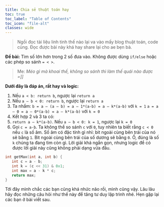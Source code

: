 ```yaml
---
title: Chia sẻ thuật toán hay
toc: true
toc_label: "Table of Contents"
toc_icon: "file-alt"
classes: wide
---
```


> Ngồi đọc tài liệu linh tinh thế nào lại va vào mấy blog thuật toán, code củng. Đọc được bài này khá hay share lại cho ae bẹn bà.


**Đề bài:** Tìm số lớn hơn trong 2 số đưa vào. Không được dùng `if/else` hoặc các phép so sánh `= < >`.

> Me: _Méo gì mà khoai thế, không so sánh thì làm thế quái nào được =]]_

**Dưới đây là đáp án, rất hay và logic:**

1. Nếu `a < b: return b`, ngược lại `return a`
2. Nếu `a – b < 0: return b`, ngược lại `return a`
3. Ta nhẩm:
`b = a – (a – b) = a – 1*(a-b) = a – k*(a-b)` với `k = 1`
`a = a – 0 = a – 0*(a-b) = a – k*(a-b)` với `k = 0`
4. Kết hợp 2 và 3 ta có:
5. `return a – k*(a-b)`. Nếu `a – b < 0: k = 1`, ngược lại `k = 0`
6. Gọi `c = a-b`. Ta không thể so sánh `c` với `0`, tuy nhiên ta biết rằng `c < 0` nếu `c` là số âm. Số âm có đặc tính gì nhỉ: bit ngoài cùng bên trái của nó sẽ bằng `1`. Bit ngoài cùng bên trái của số dương sẽ bằng `0`. Ồ, đúng là số `k` chúng ta đang tìm còn gì.
Lời giải khá ngắn gọn, nhưng logic để có được lời giải này cũng không phải dạng vừa đâu.

```c
int getMax(int a, int b) {
   int c = a - b;
   int k = (c << 31) & 0x1;
   int max = a - k * c;
   return max;
}
```

Tới đây mình chắc các bạn cũng khá nhức não rồi, mình cũng vậy. Lâu lâu hãy đọc những câu hỏi như thế này để tăng tư duy lập trình nhé. Hẹn gặp lại các bạn ở bài viết sau.
